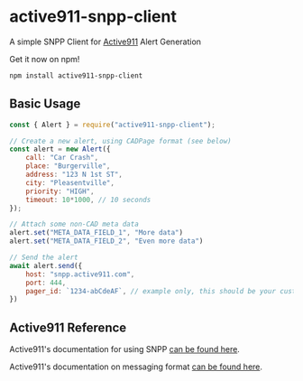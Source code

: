 # active911-snpp-client
A simple SNPP Client for [Active911](https://active911.com/) Alert Generation

Get it now on npm!
```bash
npm install active911-snpp-client
```

## Basic Usage
```js
const { Alert } = require("active911-snpp-client");

// Create a new alert, using CADPage format (see below)
const alert = new Alert({
    call: "Car Crash",
    place: "Burgerville",
    address: "123 N 1st ST",
    city: "Pleasentville",
    priority: "HIGH",
    timeout: 10*1000, // 10 seconds
});

// Attach some non-CAD meta data
alert.set("META_DATA_FIELD_1", "More data")
alert.set("META_DATA_FIELD_2", "Even more data")

// Send the alert
await alert.send({
    host: "snpp.active911.com",
    port: 444,
    pager_id: `1234-abCdeAF`, // example only, this should be your custom alert email address; see below
})
```

## Active911 Reference
Active911's documentation for using SNPP [can be found here](https://active911.atlassian.net/wiki/spaces/AED/pages/259784881/Sending+call+data+to+Active911+using+SNPP).

Active911's documentation on messaging format [can be found here](https://active911.atlassian.net/wiki/spaces/AED/pages/160956457/Setting+up+Messaging+Formats).
